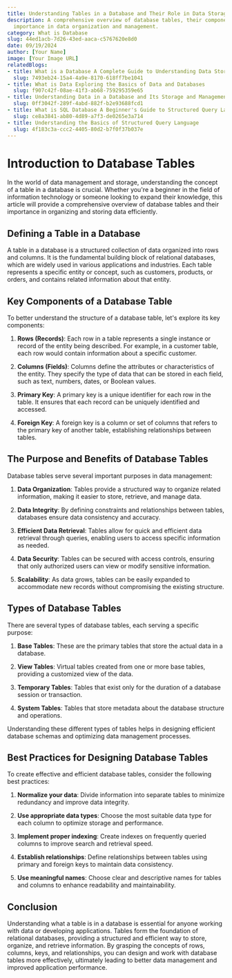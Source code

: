 ```yaml
---
title: Understanding Tables in a Database and Their Role in Data Storage
description: A comprehensive overview of database tables, their components, and their
  importance in data organization and management.
category: What is Database
slug: 44ed1acb-7d26-43ed-aaca-c5767620e8d0
date: 09/19/2024
author: [Your Name]
image: [Your Image URL]
relatedBlogs:
- title: What is a Database A Complete Guide to Understanding Data Storage
  slug: 7493eb24-15a4-4a9e-8170-618ff7be1041
- title: What is Data Exploring the Basics of Data and Databases
  slug: f907c42f-08ae-41f3-ab68-759295359e65
- title: Understanding Data in a Database and Its Storage and Management
  slug: 0ff3042f-289f-4abd-882f-b2e93688fcd1
- title: What is SQL Database A Beginner's Guide to Structured Query Language
  slug: ce8a3841-ab80-4d89-a7f3-de0265e3a714
- title: Understanding the Basics of Structured Query Language
  slug: 4f183c3a-ccc2-4405-80d2-b7f0f37b037e
---
```


# Introduction to Database Tables

In the world of data management and storage, understanding the concept of a table in a database is crucial. Whether you're a beginner in the field of information technology or someone looking to expand their knowledge, this article will provide a comprehensive overview of database tables and their importance in organizing and storing data efficiently.

## Defining a Table in a Database

A table in a database is a structured collection of data organized into rows and columns. It is the fundamental building block of relational databases, which are widely used in various applications and industries. Each table represents a specific entity or concept, such as customers, products, or orders, and contains related information about that entity.

## Key Components of a Database Table

To better understand the structure of a database table, let's explore its key components:

1. **Rows (Records)**: Each row in a table represents a single instance or record of the entity being described. For example, in a customer table, each row would contain information about a specific customer.

2. **Columns (Fields)**: Columns define the attributes or characteristics of the entity. They specify the type of data that can be stored in each field, such as text, numbers, dates, or Boolean values.

3. **Primary Key**: A primary key is a unique identifier for each row in the table. It ensures that each record can be uniquely identified and accessed.

4. **Foreign Key**: A foreign key is a column or set of columns that refers to the primary key of another table, establishing relationships between tables.

## The Purpose and Benefits of Database Tables

Database tables serve several important purposes in data management:

1. **Data Organization**: Tables provide a structured way to organize related information, making it easier to store, retrieve, and manage data.

2. **Data Integrity**: By defining constraints and relationships between tables, databases ensure data consistency and accuracy.

3. **Efficient Data Retrieval**: Tables allow for quick and efficient data retrieval through queries, enabling users to access specific information as needed.

4. **Data Security**: Tables can be secured with access controls, ensuring that only authorized users can view or modify sensitive information.

5. **Scalability**: As data grows, tables can be easily expanded to accommodate new records without compromising the existing structure.

## Types of Database Tables

There are several types of database tables, each serving a specific purpose:

1. **Base Tables**: These are the primary tables that store the actual data in a database.

2. **View Tables**: Virtual tables created from one or more base tables, providing a customized view of the data.

3. **Temporary Tables**: Tables that exist only for the duration of a database session or transaction.

4. **System Tables**: Tables that store metadata about the database structure and operations.

Understanding these different types of tables helps in designing efficient database schemas and optimizing data management processes.

## Best Practices for Designing Database Tables

To create effective and efficient database tables, consider the following best practices:

1. **Normalize your data**: Divide information into separate tables to minimize redundancy and improve data integrity.

2. **Use appropriate data types**: Choose the most suitable data type for each column to optimize storage and performance.

3. **Implement proper indexing**: Create indexes on frequently queried columns to improve search and retrieval speed.

4. **Establish relationships**: Define relationships between tables using primary and foreign keys to maintain data consistency.

5. **Use meaningful names**: Choose clear and descriptive names for tables and columns to enhance readability and maintainability.

## Conclusion

Understanding what a table is in a database is essential for anyone working with data or developing applications. Tables form the foundation of relational databases, providing a structured and efficient way to store, organize, and retrieve information. By grasping the concepts of rows, columns, keys, and relationships, you can design and work with database tables more effectively, ultimately leading to better data management and improved application performance.